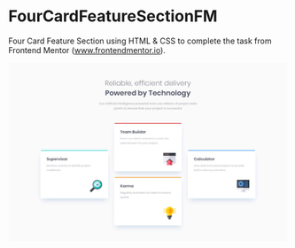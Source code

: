 # FourCardFeatureSectionFM
Four Card Feature Section using HTML & CSS to complete the task from Frontend Mentor (www.frontendmentor.io).

<img src="design/desktop-design.jpg" alt="design">

